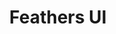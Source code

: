 ---
blog: https://feathersui.com/blog/
codehost: https://github.com/https://github.com/BowlerHatLLC/feathers-sdk
facebook: https://facebook.com/feathersui
logohandle: feathersui
sort: feathersui
title: Feathers UI
twitter: https://x.com/feathersui
website: https://feathersui.com/
---